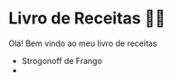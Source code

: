 # Livro de Receitas :woman_cook:

Olá! Bem vindo ao meu livro de receitas

- Strogonoff de Frango 
- 
